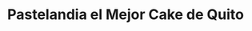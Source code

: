 ---
title: "Pastelandia el Mejor Cake de Quito"
url: /quito/pastelandia-el-mejor-cake-de-quito/
shop: panadería
---